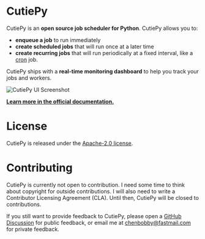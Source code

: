 # CutiePy

CutiePy is an **open source job scheduler for Python**. CutiePy allows you to:

* **enqueue a job** to run immediately
* **create scheduled jobs** that will run once at a later time
* **create recurring jobs** that will run periodically at a fixed interval, like a [cron](https://en.wikipedia.org/wiki/Cron) job.

CutiePy ships with a **real-time monitoring dashboard** to help you track your jobs and workers.

![CutiePy UI Screenshot](/cutiepy_website/static/img/cutiepy_ui.png)

[**Learn more in the official documentation.**](https://cutiepy.org/docs)

# License

CutiePy is released under the [Apache-2.0 license](https://opensource.org/licenses/Apache-2.0).

# Contributing

CutiePy is currently not open to contribution.
I need some time to think about copyright for outside contributions.
I will also need to write a Contributor Licensing Agreement (CLA).
Until then, CutiePy will be closed to contributions.

If you still want to provide feedback to CutiePy, please open a [GitHub Discussion](https://github.com/chenbobby/cutiepy/discussions) for public feedback, or email me at <a href="mailto:chenbobby@fastmail.com">chenbobby@fastmail.com</a> for private feedback.
